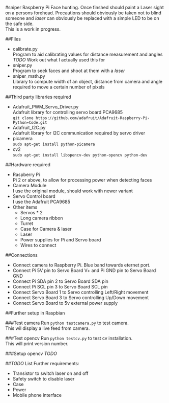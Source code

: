 #sniper
Raspberry Pi Face hunting.  Once finshed should paint a Laser sight on a persons forehead.  Precautions should obviously be taken not to blind someone and *laser* can obviously be replaced with a simple LED to be on the safe side.  
This is a work in progress.

##Files
* calibrate.py  
Program to aid calibrating values for distance measurement and angles *TODO* Work out what I actually used this for
* sniper.py  
Program to seek faces and shoot at them with a *laser*
* sniper_math.py  
Library to compute width of an object, distance from camera and angle required to move a certain number of pixels

##Third party libraries required
* Adafruit_PWM_Servo_Driver.py  
Adafruit library for controlling servo board PCA9685  
`git clone https://github.com/adafruit/Adafruit-Raspberry-Pi-Python=Code.git`
* Adafruit_I2C.py  
Adafruit library for I2C communication required by servo driver
* picamera  
`sudo apt-get install python-picamera`
* cv2  
`sudo apt-get install libopencv-dev python-opencv python-dev`

##Hardware required
* Raspberry Pi  
Pi 2 or above, to allow for processing power when detecting faces
* Camera Module  
I use the original module, should work with newer variant
* Servo Control board  
I use the Adafruit PCA9685
* Other items
	* Servos * 2
	* Long camera ribbon
	* Turret
	* Case for Camera & laser
	* Laser
	* Power supplies for Pi and Servo board
	* Wires to connect

##Connections
* Connect camera to Raspberry Pi. Blue band towards eternet port.
* Connect Pi 5V pin to Servo Board V+ and Pi GND pin to Servo Board GND
* Connect Pi SDA pin 2 to Servo Board SDA pin
* Connect Pi SCL pin 3 to Servo Board SCL pin
* Connect Servo Board 1 to Servo controlling Left/Right movement
* Connect Servo Board 3 to Servo controlling Up/Down movement
* Connect Servo Board to 5v external power supply

##Further setup in Raspbian

###Test camera
Run `python testcamera.py` to test camera.  
This wil display a live feed from camera.

###Test opencv
Run `python testcv.py` to test cv installation.  
This will print version number.

###Setup opencv
*TODO*

##*TODO* List
Further requirements:

* Transistor to switch laser on and off
* Safety switch to disable laser
* Case
* Power
* Mobile phone interface
